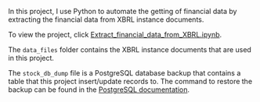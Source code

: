 In this project, I use Python to automate the getting of financial data by extracting the financial data from XBRL instance documents.

To view the project, click <a href="https://github.com/steffen-zou/Extract-financial-data-from-XBRL/blob/master/Extract_financial_data_from_XBRL.ipynb">Extract_financial_data_from_XBRL.ipynb</a>.

The `data_files` folder contains the XBRL instance documents that are used in this project.

The `stock_db_dump` file is a PostgreSQL database backup that contains a table that this project insert/update records to. The command to restore the backup can be found in the <a href="https://www.postgresql.org/docs/8.1/backup.html#BACKUP-DUMP-RESTORE">PostgreSQL documentation</a>.
